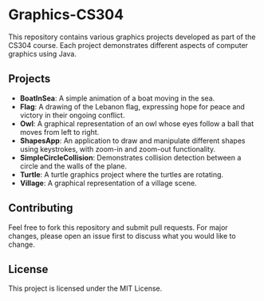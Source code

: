 # Graphics-CS304

This repository contains various graphics projects developed as part of the CS304 course. Each project demonstrates different aspects of computer graphics using Java.

## Projects

- **BoatInSea**: A simple animation of a boat moving in the sea.
- **Flag**: A drawing of the Lebanon flag, expressing hope for peace and victory in their ongoing conflict.
- **Owl**: A graphical representation of an owl whose eyes follow a ball that moves from left to right.
- **ShapesApp**: An application to draw and manipulate different shapes using keystrokes, with zoom-in and zoom-out functionality.
- **SimpleCircleCollision**: Demonstrates collision detection between a circle and the walls of the plane.
- **Turtle**: A turtle graphics project where the turtles are rotating.
- **Village**: A graphical representation of a village scene.

## Contributing

Feel free to fork this repository and submit pull requests. For major changes, please open an issue first to discuss what you would like to change.

## License

This project is licensed under the MIT License.
